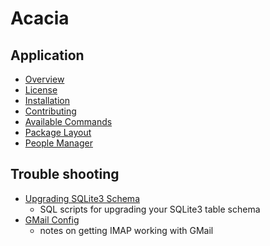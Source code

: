 Acacia
======

Application
-----------

- [Overview](../README.md)
- [License](../LICENSE)
- [Installation](../INSTALL.md)
- [Contributing](../CONTRIBUTING.md)
- [Available Commands](commands.md)
- [Package Layout](package-layout.md)
- [People Manager](people-manager.md)

Trouble shooting
----------------

- [Upgrading SQLite3 Schema](../schema/)
    - SQL scripts for upgrading your SQLite3 table schema 
- [GMail Config](GMAIL-CONFIG.txt)
    - notes on getting IMAP working with GMail

